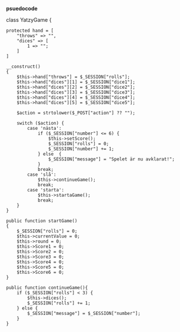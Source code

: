 __psuedocode__


class YatzyGame {

    protected hand = [
        "throws" => "",
        "dices" => [
            1 => "";
        ]
    ]

    __construct()
    {
        $this->hand["throws"] = $_SESSION["rolls"];
        $this->hand["dices"][1] = $_SESSION["dice1"];
        $this->hand["dices"][2] = $_SESSION["dice2"];
        $this->hand["dices"][3] = $_SESSION["dice3"];
        $this->hand["dices"][4] = $_SESSION["dice4"];
        $this->hand["dices"][5] = $_SESSION["dice5"];

        $action = strtolower($_POST["action"] ?? "");

        switch ($action) {
            case 'nästa':
                if ($_SESSION["number"] <= 6) {
                    $this->setScore();
                    $_SESSION["rolls"] = 0;
                    $_SESSION["number"] += 1;
                } else  {
                    $_SESSION["message"] = "Spelet är nu avklarat!";
                }
                break;
            case 'slå':
                $this->continueGame();
                break;
            case 'starta':
                $this->startaGame();
                break;
        }
    }

    public function startGame()
    {   
        $_SESSION["rolls"] = 0;
        $this->currentValue = 0;
        $this->round = 0;
        $this->Score1 = 0;
        $this->Score2 = 0;
        $this->Score3 = 0;
        $this->Score4 = 0;
        $this->Score5 = 0;
        $this->Score6 = 0;
    }

    public function continueGame(){
        if ($_SESSION["rolls"] < 3) {
            $this->dices();
            $_SESSION["rolls"] += 1;
        } else {
            $_SESSION["message"] = $_SESSION["number"];
        }
    }
